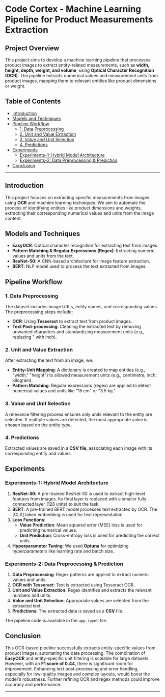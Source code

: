 # Code Cortex - Machine Learning Pipeline for Product Measurements Extraction

## Project Overview

This project aims to develop a machine learning pipeline that processes product images to extract entity-related measurements, such as **width, height, depth, weight, and volume**, using **Optical Character Recognition (OCR)**. The pipeline extracts numerical values and measurement units from product images, mapping them to relevant entities like product dimensions or weight.

## Table of Contents
- [Introduction](#introduction)
- [Models and Techniques](#models-and-techniques)
- [Pipeline Workflow](#pipeline-workflow)
  - [1. Data Preprocessing](#1-data-preprocessing)
  - [2. Unit and Value Extraction](#3-unit-and-value-extraction)
  - [3. Value and Unit Selection](#4-value-and-unit-selection)
  - [4. Predictions](#5-predictions)
- [Experiments](#experiments)
  - [Experiments-1: Hybrid Model Architecture](#experiments-1-hybrid-model-architecture)
  - [Experiments-2: Data Preprocessing & Prediction](#experiments-2-data-preprocessing--prediction)
- [Conclusion](#conclusion)

---

## Introduction

This project focuses on extracting specific measurements from images using **OCR** and machine learning techniques. We aim to automate the process of identifying entities like product dimensions and weights, extracting their corresponding numerical values and units from the image content.

## Models and Techniques

- **EasyOCR**: Optical character recognition for extracting text from images.
- **Pattern Matching & Regular Expressions (Regex)**: Extracting numeric values and units from the text.
- **ResNet-50**: A CNN-based architecture for image feature extraction.
- **BERT**: NLP model used to process the text extracted from images.

## Pipeline Workflow

### 1. Data Preprocessing

The dataset includes image URLs, entity names, and corresponding values. The preprocessing steps include:

- **OCR**: Using **Tesseract** to extract text from product images.
- **Text Post-processing**: Cleaning the extracted text by removing unwanted characters and standardizing measurement units (e.g., replacing " with inch).

### 2. Unit and Value Extraction

After extracting the text from an image, we:

- **Entity-Unit Mapping**: A dictionary is created to map entities (e.g., "width," "height") to allowed measurement units (e.g., centimetre, inch, kilogram).
- **Pattern Matching**: Regular expressions (regex) are applied to detect numerical values and units like "15 cm" or "3.5 kg."

### 3. Value and Unit Selection

A relevance filtering process ensures only units relevant to the entity are selected. If multiple values are detected, the most appropriate value is chosen based on the entity type.

### 4. Predictions

Extracted values are saved in a **CSV file**, associating each image with its corresponding entity and values.

## Experiments

### Experiments-1: Hybrid Model Architecture

1. **ResNet-50**: A pre-trained ResNet-50 is used to extract high-level features from images. Its final layer is replaced with a smaller fully connected layer (128 units) to suit the task.
2. **BERT**: A pre-trained BERT model processes text extracted by OCR. The [CLS] token embedding is used for text representation.
3. **Loss Functions**:
   - **Value Prediction**: Mean squared error (MSE) loss is used for predicting numerical values.
   - **Unit Prediction**: Cross-entropy loss is used for predicting the correct units.
4. **Hyperparameter Tuning**: We used **Optuna** for optimizing hyperparameters like learning rate and batch size.

### Experiments-2: Data Preprocessing & Prediction

1. **Data Preprocessing**: Regex patterns are applied to extract numeric values and units.
2. **OCR with Tesseract**: Text is extracted using Tesseract OCR.
3. **Unit and Value Extraction**: Regex identifies and extracts the relevant numbers and units.
4. **Value and Unit Selection**: Appropriate values are selected from the extracted text.
5. **Predictions**: The extracted data is saved as a **CSV** file.

The pipeline code is available in the `app.ipynb` file.

## Conclusion

This OCR-based pipeline successfully extracts entity-specific values from product images, automating the data processing. The combination of **EasyOCR** and entity-specific unit filtering is scalable for large datasets. However, with an **F1 score of 0.44**, there is significant room for improvement. Enhancing text post-processing and error handling, especially for low-quality images and complex layouts, would boost the model's robustness. Further refining OCR and regex methods could improve accuracy and performance.

---
